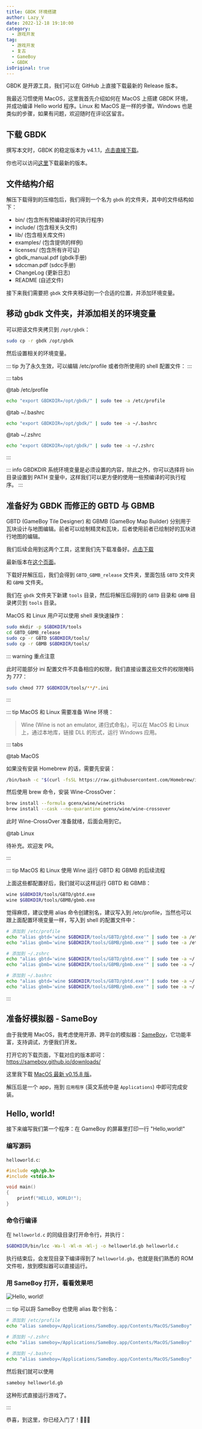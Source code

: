```yaml
---
title: GBDK 环境搭建
author: Lazy_V
date: 2022-12-18 19:10:00
category:
  - 游戏开发
tag:
  - 游戏开发
  - 复古
  - GameBoy
  - GBDK
isOriginal: true
---
```


GBDK 是开源工具，我们可以在 GitHub 上直接下载最新的 Release 版本。

我最近习惯使用 MacOS，这里我首先介绍如何在 MacOS 上搭建 GBDK 环境，并成功编译 Hello world 程序。Linux 和 MacOS 是一样的步骤。Windows 也是类似的步骤，如果有问题，欢迎随时在评论区留言。

<!-- more -->

## 下载 GBDK

撰写本文时，GBDK 的稳定版本为 v4.1.1，[点击直接下载](https://github.com/gbdk-2020/gbdk-2020/releases/download/4.1.1/gbdk-macos.tar.gz)。

你也可以访问[这里](https://github.com/gbdk-2020/gbdk-2020/releases)下载最新的版本。

## 文件结构介绍

解压下载得到的压缩包后，我们得到一个名为 `gbdk` 的文件夹，其中的文件结构如下：

- <FontIcon icon="folder" /> bin/ (包含所有预编译好的可执行程序)
- <FontIcon icon="folder" /> include/ (包含相关头文件)
- <FontIcon icon="folder" /> lib/ (包含相关库文件)
- <FontIcon icon="folder" /> examples/ (包含提供的样例)
- <FontIcon icon="folder" /> licenses/ (包含所有许可证)
- <FontIcon icon="pdf" /> gbdk_manual.pdf (gbdk手册)
- <FontIcon icon="pdf" /> sdccman.pdf (sdcc手册)
- <FontIcon icon="changelog" /> ChangeLog (更新日志)
- <FontIcon icon="readme" /> README (自述文件)

接下来我们需要把 `gbdk` 文件夹移动到一个合适的位置，并添加环境变量。

## 移动 gbdk 文件夹，并添加相关的环境变量

可以把该文件夹拷贝到 `/opt/gbdk`：

```bash
sudo cp -r gbdk /opt/gbdk
```

然后设置相关的环境变量。

::: tip
为了永久生效，可以编辑 /etc/profile 或者你所使用的 shell 配置文件：
:::

::: tabs

@tab /etc/profile

```bash
echo "export GBDKDIR=/opt/gbdk/" | sudo tee -a /etc/profile
```

@tab ~/.bashrc

```bash
echo "export GBDKDIR=/opt/gbdk/" | sudo tee -a ~/.bashrc
```

@tab ~/.zshrc

```bash
echo "export GBDKDIR=/opt/gbdk/" | sudo tee -a ~/.zshrc
```

:::

::: info
GBDKDIR 系统环境变量是必须设置的内容，除此之外，你可以选择将 bin 目录设置到 PATH 变量中，这样我们可以更方便的使用一些预编译的可执行程序。
:::

## 准备好为 GBDK 而修正的 GBTD 与 GBMB

GBTD (GameBoy Tile Designer) 和 GBMB (GameBoy Map Builder) 分别用于瓦块设计与地图编辑。前者可以绘制精灵和瓦块，后者使用前者已绘制好的瓦块进行地图的编辑。

我们后续会用到这两个工具，这里我们先下载准备好。[点击下载](https://github.com/gbdk-2020/GBTD_GBMB/releases/download/2.4.5/GBTD_GBMB_release.zip)

最新版本在[这个页面](https://github.com/gbdk-2020/GBTD_GBMB/releases)。

下载好并解压后，我们会得到 `GBTD_GBMB_release` 文件夹，里面包括 `GBTD` 文件夹和 `GBMB` 文件夹。

我们在 `gbdk` 文件夹下新建 `tools` 目录，然后将解压后得到的 `GBTD` 目录和 `GBMB` 目录拷贝到 `tools` 目录。

MacOS 和 Linux 用户可以使用 shell 来快速操作：

```bash
sudo mkdir -p $GBDKDIR/tools
cd GBTD_GBMB_release
sudo cp -r GBTD $GBDKDIR/tools/
sudo cp -r GBMB $GBDKDIR/tools/
```

::: warning 重点注意

此时可能部分 ini 配置文件不具备相应的权限，我们直接设置这些文件的权限掩码为 777：

```bash
sudo chmod 777 $GBDKDIR/tools/**/*.ini
```

:::

::: tip
MacOS 和 Linux 需要准备 Wine 环境：

> Wine (Wine is not an emulator, 递归式命名)，可以在 MacOS 和 Linux 上，通过本地库，链接 DLL 的形式，运行 Windows 应用。

::: tabs

@tab MacOS

如果没有安装 Homebrew 的话，需要先安装：

```bash
/bin/bash -c "$(curl -fsSL https://raw.githubusercontent.com/Homebrew/install/HEAD/install.sh)"
```

然后使用 brew 命令，安装 Wine-CrossOver：

```bash
brew install --formula gcenx/wine/winetricks
brew install --cask --no-quarantine gcenx/wine/wine-crossover
```

此时 Wine-CrossOver 准备就绪，后面会用到它。

@tab Linux

待补充。欢迎发 PR。

:::

::: tip MacOS 和 Linux 使用 Wine 运行 GBTD 和 GBMB 的后续流程

上面这些都配置好后，我们就可以这样运行 GBTD 和 GBMB：

```bash
wine $GBDKDIR/tools/GBTD/gbtd.exe
wine $GBDKDIR/tools/GBMB/gbmb.exe
```

觉得麻烦，建议使用 alias 命令创建别名，建议写入到 /etc/profile，当然也可以跟上面配置环境变量一样，写入到 shell 的配置文件中：

```bash
# 添加到 /etc/profile
echo "alias gbtd='wine $GBDKDIR/tools/GBTD/gbtd.exe'" | sudo tee -a /etc/profile
echo "alias gbmb='wine $GBDKDIR/tools/GBMB/gbmb.exe'" | sudo tee -a /etc/profile

# 添加到 ~/.zshrc
echo "alias gbtd='wine $GBDKDIR/tools/GBTD/gbtd.exe'" | sudo tee -a ~/.zshrc
echo "alias gbmb='wine $GBDKDIR/tools/GBMB/gbmb.exe'" | sudo tee -a ~/.zshrc

# 添加到 ~/.bashrc
echo "alias gbtd='wine $GBDKDIR/tools/GBTD/gbtd.exe'" | sudo tee -a ~/.bashrc
echo "alias gbmb='wine $GBDKDIR/tools/GBMB/gbmb.exe'" | sudo tee -a ~/.bashrc
```

:::

## 准备好模拟器 - SameBoy

由于我使用 MacOS，我考虑使用开源、跨平台的模拟器：[SameBoy](https://github.com/LIJI32/SameBoy)，它功能丰富，支持调试，方便我们开发。

打开它的下载页面，下载对应的版本即可：https://sameboy.github.io/downloads/

这里我下载 [MacOS 最新 v0.15.8 版](https://github.com/LIJI32/SameBoy/releases/download/v0.15.8/sameboy_cocoa_v0.15.8.zip)。

解压后是一个 app，拖到 `应用程序` (英文系统中是 `Applications`) 中即可完成安装。

## Hello, world!

接下来编写我们第一个程序：在 GameBoy 的屏幕里打印一行 "Hello,world!"

### 编写源码

`helloworld.c`:

```c
#include <gb/gb.h>
#include <stdio.h>

void main()
{
    printf("HELLO, WORLD!");
}
```

### 命令行编译

在 `helloworld.c` 的同级目录打开命令行，并执行：

```bash
$GBDKDIR/bin/lcc -Wa-l -Wl-m -Wl-j -o helloworld.gb helloworld.c
```

执行结束后，会发现目录下编译得到了 `helloworld.gb`，也就是我们熟悉的 ROM 文件啦，放到模拟器可以直接运行。

### 用 SameBoy 打开，看看效果吧

![Hello, world!](./images/helloworld_samboy.png)

::: tip
可以将 SameBoy 也使用 alias 取个别名：

```bash
# 添加到 /etc/profile
echo "alias sameboy=/Applications/SameBoy.app/Contents/MacOS/SameBoy" | sudo tee -a /etc/profile

# 添加到 ~/.zshrc
echo "alias sameboy=/Applications/SameBoy.app/Contents/MacOS/SameBoy" | sudo tee -a ~/.zshrc

# 添加到 ~/.bashrc
echo "alias sameboy=/Applications/SameBoy.app/Contents/MacOS/SameBoy" | sudo tee -a ~/.bashrc
```

然后我们就可以使用 

```bash
sameboy helloworld.gb
```

这种形式直接运行游戏了。

:::

恭喜，到这里，你已经入门了！🎉🎉🎉